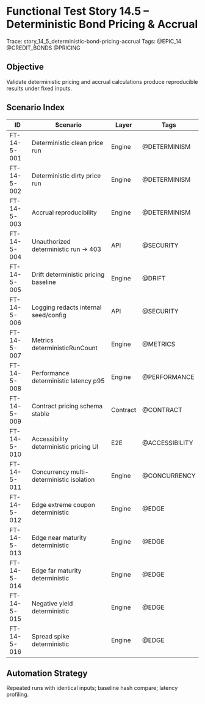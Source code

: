 # Functional Test Story 14.5 – Deterministic Bond Pricing & Accrual

Trace: story_14_5_deterministic-bond-pricing-accrual
Tags: @EPIC_14 @CREDIT_BONDS @PRICING

## Objective
Validate deterministic pricing and accrual calculations produce reproducible results under fixed inputs.

## Scenario Index
| ID | Scenario | Layer | Tags |
|----|----------|-------|------|
| FT-14-5-001 | Deterministic clean price run | Engine | @DETERMINISM |
| FT-14-5-002 | Deterministic dirty price run | Engine | @DETERMINISM |
| FT-14-5-003 | Accrual reproducibility | Engine | @DETERMINISM |
| FT-14-5-004 | Unauthorized deterministic run -> 403 | API | @SECURITY |
| FT-14-5-005 | Drift deterministic pricing baseline | Engine | @DRIFT |
| FT-14-5-006 | Logging redacts internal seed/config | API | @SECURITY |
| FT-14-5-007 | Metrics deterministicRunCount | Engine | @METRICS |
| FT-14-5-008 | Performance deterministic latency p95 | Engine | @PERFORMANCE |
| FT-14-5-009 | Contract pricing schema stable | Contract | @CONTRACT |
| FT-14-5-010 | Accessibility deterministic pricing UI | E2E | @ACCESSIBILITY |
| FT-14-5-011 | Concurrency multi-deterministic isolation | Engine | @CONCURRENCY |
| FT-14-5-012 | Edge extreme coupon deterministic | Engine | @EDGE |
| FT-14-5-013 | Edge near maturity deterministic | Engine | @EDGE |
| FT-14-5-014 | Edge far maturity deterministic | Engine | @EDGE |
| FT-14-5-015 | Negative yield deterministic | Engine | @EDGE |
| FT-14-5-016 | Spread spike deterministic | Engine | @EDGE |

## Automation Strategy
Repeated runs with identical inputs; baseline hash compare; latency profiling.
